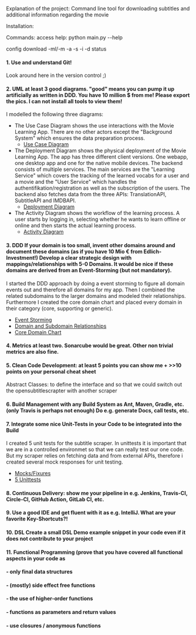 Explanation of the project:
Command line tool for downloading subtitles and additional information regarding the movie

Installation:

Commands:
access help: python main.py --help

config
download -ml/-m -a -s -i -d
status


#### 1. Use and understand **Git!** ####
Look around here in the version control ;)
#### 2. **UML** at least **3** good diagrams. "good" means you can pump it up artificially as written in DDD. You have 10 million $ from me! Please export the pics. I can not install all tools to view them! ####
I modelled the following three diagrams:
- The Use Case Diagram shows the use interactions with the Movie Learning App. There are no other actors except the "Background System" which ensures the data preparation process. 
  - [Use Case Diagram](documentation/uml/use_case_diagram.svg)
- The Deployment Diagram shows the physical deployment of the Movie Learning App. The app has three different client versions. One webapp, one desktop app and one for the native mobile devices. The backend consists of multiple services. The main services are the "Learning Service" which covers the tracking of the learned vocabs for a user and a movie and the "User Service" which handles the authentifikation/registration as well as the subscription of the users. The backend also fetches data from the three APIs: TranslationAPI, SubtitleAPI and IMDBAPI.
  - [Deployment Diagram](documentation/uml/deployment_diagram.svg)
- The Activity Diagram shows the workflow of the learning process. A user starts by logging in, selecting whether he wants to learn offline or online and then starts the actual learning process. 
  - [Activity Diagram](documentation/uml/activity_diagram.svg)

#### 3. **DDD** If your domain is too small, invent other domains around and document these domains (as if you have 10 Mio € from Edlich-Investment!) Develop a clear strategic design with mappings/relationships with 5-0 Domains. It would be nice if these domains are derived from an Event-Storming (but not mandatory). ####
I started the DDD approach by doing a event storming to figure all domain events out and therefore all domains for my app. Then I combined the related subdomains to the larger domains and modeled their relationships. Furthermore I created the core domain chart and placed every domain in their category (core, supporting or generic).
- [Event Storming](documentation/ddd/event_storming_domains.pdf)
- [Domain and Subdomain Relationships](documentation/ddd/domains_and_sub_domains_core_domain_chart.pdf)
- [Core Domain Chart](documentation/ddd/domains_and_sub_domains_core_domain_chart.pdf)
#### 4. **Metrics** at least two. Sonarcube would be great. Other non trivial metrics are also fine. ####
#### 5. **Clean Code Development:** at least **5** points you can show me + >>10 points on your **personal cheat sheet** ####
Abstract Classes: to define the interface and so that we could switch out the opensubtitlescrapter with another scraper
#### 6. **Build Management** with any Build System as Ant, Maven, Gradle, etc. (only Travis is perhaps not enough) Do e.g. generate Docs, call tests, etc. ####
#### 7. Integrate some nice **Unit-Tests** in your Code to be integrated into the Build ####
I created 5 unit tests for the subtitle scraper. In unittests it is important that we are in a controlled environmet so that we can really test our one code.
But my scraper relies on fetching data and from external APIs, therefore i created several mock responses for unit testing. 
- [Mocks/Fixures](tests/subtitle_crawler/fixtures.py)
- [5 Unittests](tests/subtitle_crawler/test_download_subtitles.py)
#### 8. **Continuous Delivery:** show me your pipeline in e.g. Jenkins, Travis-CI, Circle-CI, GitHub Action, GitLab CI, etc. ####
#### 9. Use a good **IDE** and get fluent with it as e.g. IntelliJ. What are your favorite **Key-Shortcuts**?! ####
#### 10. **DSL** Create a small DSL Demo example snippet in your code even if it does not contribute to your project ####
#### 11. **Functional Programming** (prove that you have covered all functional aspects in your code as ####
####  - only final data structures ####
####  - (mostly) side effect free functions ####
####  - the use of higher-order functions ####
####  - functions as parameters and return values ####
####  - use closures / anonymous functions ####
